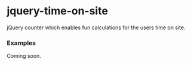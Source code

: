 # jquery-time-on-site

jQuery counter which enables fun calculations for the users time on site.

### Examples

Coming soon.
